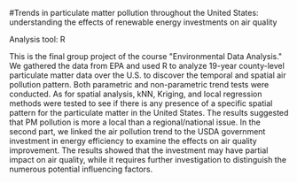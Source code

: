 #Trends in particulate matter pollution throughout the United States: understanding the effects of renewable energy investments on air quality

Analysis tool: R

This is the final group project of the course "Environmental Data Analysis." We gathered the data from EPA and used R to analyze 19-year county-level particulate matter data over the U.S. to discover the temporal and spatial air pollution pattern. Both parametric and non-parametric trend tests were conducted. As for spatial analysis, kNN, Kriging, and local regression methods were tested to see if there is any presence of a specific spatial pattern for the particulate matter in the United States. The results suggested that PM pollution is more a local than a regional/national issue. In the second part, we linked the air pollution trend to the USDA government investment in energy efficiency to examine the effects on air quality improvement. The results showed that the investment may have partial impact on air quality, while it requires further investigation to distinguish the numerous potential influencing factors.
